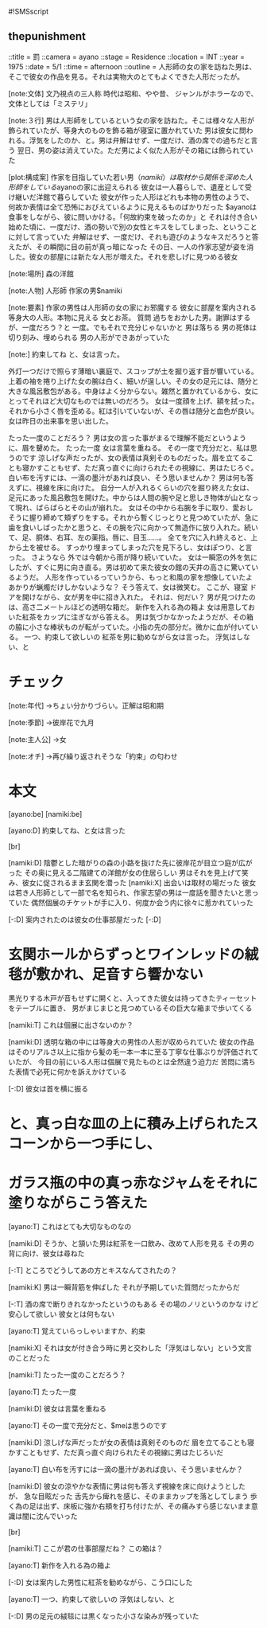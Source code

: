#!SMSscript

## thepunishment

::title = 罰
::camera = ayano
::stage = Residence
::location = INT
::year = 1975
::date = 5/1
::time = afternoon
::outline = 人形師の女の家を訪ねた男は、そこで彼女の作品を見る。それは実物大のとてもよくできた人形だったが。

[note:文体]
文乃視点の三人称
時代は昭和、やや昔、
ジャンルがホラーなので、文体としては「ミステリ」

[note:３行]
男は人形師をしているという女の家を訪ねた。そこは様々な人形が飾られていたが、等身大のものを飾る箱が寝室に置かれていた
男は彼女に問われる。浮気をしたのか、と。男は弁解はせず、一度だけ、酒の席での過ちだと言う
翌日、男の姿は消えていた。ただ男によく似た人形がその箱には飾られていた

[plot:構成案]
作家を目指していた若い男（$namiki）は取材から関係を深めた人形師をしている$ayanoの家に出迎えられる
彼女は一人暮らしで、遺産として受け継いだ洋館で暮らしていた
彼女が作った人形はどれも本物の男性のようで、何故か表情は全て恐怖におびえているように見えるものばかりだった
$ayanoは食事をしながら、彼に問いかける。「何故約束を破ったのか」と
それは付き合い始めた頃に、一度だけ、酒の勢いで別の女性とキスをしてしまった、ということに対して言っていた
弁解はせず、一度だけ、それも遊びのようなキスだろうと答えたが、その瞬間に目の前が真っ暗になった
その日、一人の作家志望が姿を消した。彼女の部屋には新たな人形が増えた。それを悲しげに見つめる彼女

[note:場所]
森の洋館

[note:人物]
人形師
作家の男$namiki

[note:要素]
作家の男性は人形師の女の家にお邪魔する
彼女に部屋を案内される
等身大の人形。本物に見える
女とお茶。
質問
過ちをおかした男。謝罪はするが、一度だろう？と
一度。でもそれで充分じゃないかと
男は落ちる
男の死体は切り刻み、埋められる
男の人形ができあがっていた


[note:]
約束してね
と、女は言った。

外灯一つだけで照らす薄暗い裏庭で、スコップが土を掘り返す音が響いている。
上着の袖を捲り上げた女の腕は白く、細いが逞しい。その女の足元には、随分と大きな風呂敷包がある。中身はよく分からない。雑然と置かれているから、女にとってそれほど大切なものでは無いのだろう。
女は一度顔を上げ、額を拭った。それから小さく唇を歪める。紅は引いていないが、その唇は随分と血色が良い。女は昨日の出来事を思い出した。

たった一度のことだろう？
男は女の言った事がまるで理解不能だというように、眉を顰めた。
たった一度
女は言葉を重ねる。
その一度で充分だと、私は思うのです
涼しげな声だったが、女の表情は真剣そのものだった。眉を立てることも寝かすこともせず、ただ真っ直ぐに向けられたその視線に、男はたじろぐ。
白い布を汚すには、一滴の墨汁があれば良い、そう思いませんか？
男は何も答えずに、視線を床に向けた。
自分一人が入れるくらいの穴を掘り終えた女は、足元にあった風呂敷包を開けた。中からは人間の腕や足と思しき物体が山となって現れ、ばらばらとその山が崩れた。
女はその中から右腕を手に取り、愛おしそうに握り締めて頬ずりをする。それから暫くじっとりと見つめていたが、急に歯を食いしばったかと思うと、その腕を穴に向かって無造作に放り入れた。続いて、足、胴体、右耳、左の薬指。唇に、目玉……。
全てを穴に入れ終えると、上から土を被せる。
すっかり埋まってしまった穴を見下ろし、女はぽつり、と言った。
さようなら
外では今朝から雨が降り続いていた。
女は一瞬窓の外を気にしたが、すぐに男に向き直る。男は初めて来た彼女の館の天井の高さに驚いているようだ。
人形を作っているっていうから、もっと和風の家を想像していたよ
あかりが蝋燭だけしかないような？
そう答えて、女は微笑む。
ここが、寝室
ドアを開けながら、女が男を中に招き入れた。
それは、何だい？
男が見つけたのは、高さ二メートルほどの透明な箱だ。
新作を入れる為の箱よ
女は用意しておいた紅茶をカップに注ぎながら答える。
男は気づかなかったようだが、その箱の脇に小さな棒状ものが転がっていた。小指の先の部分だ。微かに血が付いている。
一つ、約束して欲しいの
紅茶を男に勧めながら女は言った。
浮気はしない、と

# チェック

[note:年代]
→ちょい分かりづらい。正解は昭和期

[note:季節]
→彼岸花で九月

[note:主人公]
→女

[note:オチ]
→再び繰り返されそうな「約束」の匂わせ

# 本文

[ayano:be]
[namiki:be]

[ayano:D]
約束してね、と女は言った

[br]

[namiki:D]
陰鬱とした暗がりの森の小路を抜けた先に彼岸花が目立つ庭が広がった
その奥に見える二階建ての洋館が女の住居らしい
男はそれを見上げて笑み、彼女に促されるまま玄関を潜った
[namiki:X]
出会いは取材の場だった
彼女は若き人形師として一部で名を知られ、作家志望の男は一度話を聞きたいと思っていた
偶然個展のチケットが手に入り、何度か会う内に徐々に惹かれていった

[-:D]
案内されたのは彼女の仕事部屋だった
[-:D]
# 玄関ホールからずっとワインレッドの絨毯が敷かれ、足音すら響かない
黒光りする木戸が音もせずに開くと、入ってきた彼女は持ってきたティーセットをテーブルに置き、
男がまじまじと見つめているその巨大な箱まで歩いてくる

[namiki:T]
これは個展に出さないのか？

[namiki:D]
透明な箱の中には等身大の男性の人形が収められていた
彼女の作品はそのリアルさ以上に指から髪の毛一本一本に至る丁寧な仕事ぶりが評価されていたが、
今目の前にいる人形は個展で見たものとは全然違う迫力だ
苦悶に満ちた表情で必死に何かを訴えかけている

[-:D]
彼女は首を横に振る
# と、真っ白な皿の上に積み上げられたスコーンから一つ手にし、
# ガラス瓶の中の真っ赤なジャムをそれに塗りながらこう答えた

[ayano:T]
これはとても大切なものなの

[namiki:D]
そうか、と頷いた男は紅茶を一口飲み、改めて人形を見る
その男の背に向け、彼女は尋ねた

[-:T]
ところでどうしてあの方とキスなんてされたの？

[namiki:K]
男は一瞬背筋を伸ばした
それが予期していた質問だったからだ

[-:T]
酒の席で断りきれなかったというのもある
その場のノリというのかな
けど安心して欲しい
彼女とは何もない

[ayano:T]
覚えていらっしゃいますか、約束

[namiki:X]
それは女が付き合う時に男と交わした「浮気はしない」という文言のことだった

[namiki:T]
たった一度のことだろう？

[ayano:T]
たった一度

[namiki:D]
彼女は言葉を重ねる

[ayano:T]
その一度で充分だと、$meは思うのです

[namiki:D]
涼しげな声だったが女の表情は真剣そのものだ
眉を立てることも寝かすこともせず、ただ真っ直ぐ向けられたその視線に男はたじろいだ

[ayano:T]
白い布を汚すには一滴の墨汁があれば良い、そう思いませんか？

[namiki:D]
彼女の涼やかな表情に男は何も答えず視線を床に向けようとしたが、
急な目眩だった
舌先から痺れを感じ、そのままカップを落としてしまう
歩く為の足は出ず、床板に強か右頬を打ち付けたが、その痛みすら感じないまま意識は闇に沈んでいった

[br]

[namiki:T]
ここが君の仕事部屋だね？
この箱は？

[ayano:T]
新作を入れる為の箱よ

[-:D]
女は案内した男性に紅茶を勧めながら、こう口にした

[ayano:T]
一つ、約束して欲しいの
浮気はしない、と

[-:D]
男の足元の絨毯には黒くなった小さな染みが残っていた
